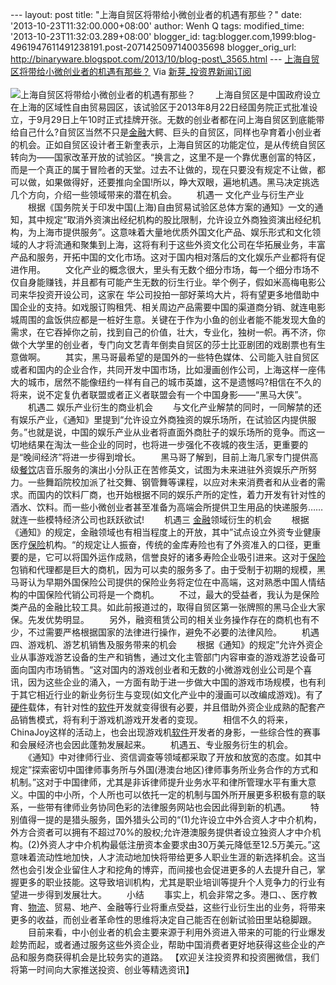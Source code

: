 --- layout: post title: "上海自贸区将带给小微创业者的机遇有那些？" date:
'2013-10-23T11:32:00.000+08:00' author: Wenh Q tags: modified\_time:
'2013-10-23T11:32:03.289+08:00' blogger\_id:
tag:blogger.com,1999:blog-4961947611491238191.post-2071425097140035698
blogger\_orig\_url:
http://binaryware.blogspot.com/2013/10/blog-post\_3565.html ---
[上海自贸区将带给小微创业者的机遇有那些？](http://news.pedaily.cn/newseed/201310/20131023356112.shtml)
Via [新芽\_投资界新闻订阅](http://www.pedaily.cn/)\
\
![上海自贸区将带给小微创业者的机遇有那些？](http://pic.pedaily.cn/201310/20131023@28841.jpg)
　　上海自贸区是中国政府设立在上海的区域性自由贸易园区，该试验区于2013年8月22日经国务院正式批准设立，于9月29日上午10时正式挂牌开张。无数的创业者都在问上海自贸区到底能带给自己什么?自贸区当然不只是[金融](http://news.pedaily.cn/industry/%E9%87%91%E8%9E%8D/)大鳄、巨头的自贸区，同样也孕育着小创业者的机会。正如自贸区设计者王新奎表示，上海自贸区的功能定位，是从传统自贸区转向为——国家改革开放的试验区。“换言之，这里不是一个靠优惠创富的特区，而是一个真正的属于冒险者的天堂。过去不让做的，现在只要没有规定不让做，都可以做，如果做得好，还要推向全国!所以，睁大双眼，遍地机遇。黑马决定挑选几个方向，介绍一些领域带来的潜在机会。
　　机遇一 文化产业与衍生产业
　　根据《国务院关于印发中国(上海)自由贸易试验区总体方案的通知》一文的通知，其中规定“取消外资演出经纪机构的股比限制，允许设立外商独资演出经纪机构，为上海市提供服务”。这意味着大量地优质外国文化产品、娱乐形式和文化领域的人才将流通和聚集到上海，这将有利于这些外资文化公司在华拓展业务，丰富产品和服务，开拓中国的文化市场。这对于国内相对落后的文化娱乐产业都将有促进作用。
　　文化产业的概念很大，里头有无数个细分市场，每一个细分市场不仅自身能赚钱，并且都有可能产生无数的衍生行业。举个例子，假如米高梅电影公司来华投资开设公司，这家在
华公司投拍一部好莱坞大片，将有望更多地借助中国企业的支持。如戏服订购租凭、相关周边产品需要中国的渠道商分销、就连电影城周围的盒饭供应都是一桩好生意。关键在于作为小鱼的创业者能不能发现大鱼的需求，在它吞掉你之前，找到自己的价值，壮大，专业化，独树一帜。再不济，你做个大学里的创业者，专门向文艺青年倒卖自贸区的莎士比亚剧团的戏剧票也有生意做啊。
　　其实，黑马哥最希望的是国外的一些特色媒体、公司能入驻自贸区或者和国内的企业合作，共同开发中国市场，比如漫画创作公司，上海这样一座伟大的城市，居然不能像纽约一样有自己的城市英雄，这不是遗憾吗?相信在不久的将来，说不定复仇者联盟或者正义者联盟会有一个中国身影——“黑马大侠”。
　　机遇二 娱乐产业衍生的商业机会
　　与文化产业解禁的同时，一同解禁的还有娱乐产业，《通知》里提到“允许设立外商独资的娱乐场所，在试验区内提供服务。”也就是说，中国的娱乐产业从业者将直面外商肚子的娱乐场所的竞争。而这一切地结果在淘汰一些企业的同时，也将进一步强化不夜城的夜生活，更重要的是“晚间经济”将进一步得到增长。
　　黑马哥了解到，目前上海几家专门提供高级[餐饮](http://news.pedaily.cn/industry/%E9%A4%90%E9%A5%AE/)店音乐服务的演出小分队正在苦修英文，试图为未来进驻外资娱乐产所努力。一些舞蹈院校加派了社交舞、钢管舞等课程，以应对未来消费者和从业者的需求。而国内的饮料厂商，也开始根据不同的娱乐产所的定性，着力开发有针对性的酒水、饮料。而一些小微创业者甚至准备为高端会所提供卫生用品的快递服务……就连一些模特经济公司也跃跃欲试!
　　机遇三 [金融](http://news.pedaily.cn/industry/%E9%87%91%E8%9E%8D/)领域衍生的机会
　　根据《通知》的规定，金融领域也有相当程度上的开放，其中”试点设立外资专业健康医疗[保险](http://news.pedaily.cn/industry/%E4%BF%9D%E9%99%A9/)机构。“的规定让人振奋，传统的金库寿险也有了外资准入的口径，更重要的是，它可以将国外运作成熟，信誉良好的诸多寿险企业吸引进来。这对于[保险](http://news.pedaily.cn/industry/%E4%BF%9D%E9%99%A9/)包销和代理都是巨大的商机，因为可以卖的服务多了。由于受制于初期的规模，黑马哥认为早期外国保险公司提供的保险业务将定位在中高端，这对熟悉中国人情结构的中国保险代销公司将是一个商机。
　　不过，最大的受益者，我认为是保险类产品的金融比较工具。如此前报道过的，取得自贸区第一张牌照的黑马企业大家保。先发优势明显。
　　另外，融资租赁公司的相关业务操作存在的商机也有不少，不过需要严格根据国家的法律进行操作，避免不必要的法律风险。
　　机遇四、游戏机、游艺机销售及服务带来的机会
　　根据《通知》的规定”允许外资企业从事游戏游艺设备的生产和销售，通过文化主管部门内容审查的游戏游艺设备可面向国内市场销售。“这对国内的游戏创业者和无数的小微游戏创业公司是个喜讯，因为这些企业的涌入，一方面有助于进一步做大中国的游戏市场规模，也有利于其它相近行业的新业务衍生与变现(如文化产业中的漫画可以改编成游戏)。有了[硬件](http://news.pedaily.cn/industry/%E7%A1%AC%E4%BB%B6/)载体，有针对性的[软件](http://news.pedaily.cn/industry/%E8%BD%AF%E4%BB%B6/)开发就变得很有必要，并且借助外资企业成熟的配套产品销售模式，将有利于游戏机游戏开发者的变现。
　　相信不久的将来，ChinaJoy这样的活动上，也会出现游戏机[软件](http://news.pedaily.cn/industry/%E8%BD%AF%E4%BB%B6/)开发者的身影，一些综合性的赛事和会展经济也会因此蓬勃发展起来。
　　机遇五、专业服务衍生的机会。
　　《通知》中对律师行业、资信调查等领域都采取了开放和放宽的态度。如其中规定”探索密切中国律师事务所与外国(港澳台地区)律师事务所业务合作的方式和机制。”这对于中国律师，尤其是非诉律师提升业务水平和律所管理水平有重大意义。中国的中小所，个人所也可以依托一定的机制与国外所开展更多积极有意的联系，一些带有律师业务协同色彩的法律服务网站也会因此得到新的机遇。
　　特别值得一提的是猎头服务，国外猎头公司的“(1)允许设立中外合资人才中介机构，外方合资者可以拥有不超过70%的股权;允许港澳服务提供者设立独资人才中介机构。(2)外资人才中介机构最低注册资本金要求由30万美元降低至12.5万美元。”这意味着流动性地加快，人才流动地加快将带给更多人职业生涯的新选择机会。这当然也会引发企业留住人才和挖角的博弈，而间接也会促进更多的人去提升自己，掌握更多的职业技能。这导致培训机构，尤其是职业培训等提升个人竞争力的行业有望进一步得到发展壮大。
　　小结
　　事实上，机会非常之多。港口、、医疗教育、[物流](http://news.pedaily.cn/industry/%E7%89%A9%E6%B5%81/)、贸易、地产、金融等行业将重点受益，这些行业衍生出的业务，将带来更多的收益，而创业者革命性的思维将决定自己能否在创新试验田里站稳脚跟。
　　目前来看，中小创业者的机会主要来源于利用外资进入带来的可能的行业爆发趁势而起，或者通过服务这些外资企业，帮助中国消费者更好地获得这些企业的产品和服务商获得机会是比较务实的道路。
【欢迎关注投资界和投资圈微信，我们将第一时间向大家推送投资、创业等精选资讯】
